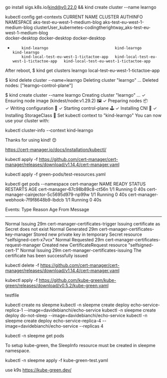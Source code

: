 go install sigs.k8s.io/kind@v0.22.0 && kind create cluster --name learngo

kubectl config get-contexts 
CURRENT   NAME                                      CLUSTER                                   AUTHINFO                                                                  NAMESPACE
          aks-test-eu-west-1-medium-blog            aks-test-eu-west-1-medium-blog            clusterUser_kubernetes-codingtherightway_aks-test-eu-west-1-medium-blog   
          docker-desktop                            docker-desktop                            docker-desktop                                                            
*         kind-learngo                              kind-learngo                              kind-learngo                                                              
          kind-local-test-eu-west-1-tictactoe-app   kind-local-test-eu-west-1-tictactoe-app   kind-local-test-eu-west-1-tictactoe-app 


After reboot,
$ kind get clusters
learngo
local-test-eu-west-1-tictactoe-app

$ kind delete cluster --name=learngo
Deleting cluster "learngo" ...
Deleted nodes: ["learngo-control-plane"]


$ kind create cluster --name learngo 
Creating cluster "learngo" ...
 ✓ Ensuring node image (kindest/node:v1.29.2) 🖼 
 ✓ Preparing nodes 📦  
 ✓ Writing configuration 📜 
 ✓ Starting control-plane 🕹️ 
 ✓ Installing CNI 🔌 
 ✓ Installing StorageClass 💾 
Set kubectl context to "kind-learngo"
You can now use your cluster with:

kubectl cluster-info --context kind-learngo

Thanks for using kind! 😊

https://cert-manager.io/docs/installation/kubectl/

kubectl apply -f https://github.com/cert-manager/cert-manager/releases/download/v1.14.4/cert-manager.yaml

kubectl apply -f green-pods/test-resources.yaml

kubectl get pods --namespace cert-manager
NAME                                       READY   STATUS    RESTARTS   AGE
cert-manager-67c98b89c8-ct56n              1/1     Running   0          40s
cert-manager-cainjector-5c5695d979-np99w   1/1     Running   0          40s
cert-manager-webhook-7f9f8648b9-lbdcb      1/1     Running   0          40s

Events:
  Type    Reason     Age   From                                       Message
  ----    ------     ----  ----                                       -------
  Normal  Issuing    29m   cert-manager-certificates-trigger          Issuing certificate as Secret does not exist
  Normal  Generated  29m   cert-manager-certificates-key-manager      Stored new private key in temporary Secret resource "selfsigned-cert-x7vcx"
  Normal  Requested  29m   cert-manager-certificates-request-manager  Created new CertificateRequest resource "selfsigned-cert-1"
  Normal  Issuing    29m   cert-manager-certificates-issuing          The certificate has been successfully issued

kubectl delete -f https://github.com/cert-manager/cert-manager/releases/download/v1.14.4/cert-manager.yaml

kubectl apply -f https://github.com/kube-green/kube-green/releases/download/v0.5.2/kube-green.yaml

testfile

kubectl create ns sleepme
kubectl -n sleepme create deploy echo-service-replica-1 --image=davidebianchi/echo-service
kubectl -n sleepme create deploy do-not-sleep --image=davidebianchi/echo-service
kubectl -n sleepme create deploy echo-service-replica-4 --image=davidebianchi/echo-service --replicas 4

kubectl -n sleepme get pods

To setup kube-green, the SleepInfo resource must be created in sleepme namespace.

kubectl -n sleepme apply -f kube-green-test.yaml

use k9s
https://kube-green.dev/ 